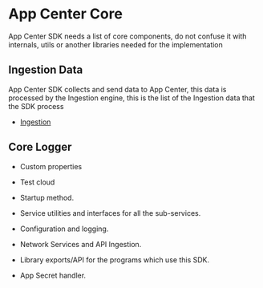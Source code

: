 # App Center Core

App Center SDK needs a list of core components, do not confuse it with internals,
utils or another libraries needed for the implementation

## Ingestion Data

App Center SDK collects and send data to App Center, this data is processed by
the Ingestion engine, this is the list of the Ingestion data that the SDK process

- [Ingestion](ingestion.md)

## Core Logger

- Custom properties
- Test cloud

- Startup method.
- Service utilities and interfaces for all the sub-services.
- Configuration and logging.
- Network Services and API Ingestion.
- Library exports/API for the programs which use this SDK.
- App Secret handler.
